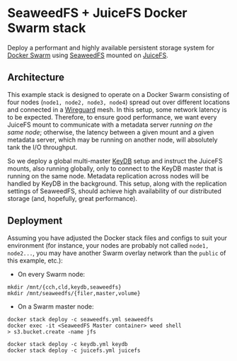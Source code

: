 # SeaweedFS + JuiceFS Docker Swarm stack

Deploy a performant and highly available persistent storage system for [Docker Swarm](https://docs.docker.com/engine/swarm/) using [SeaweedFS](https://github.com/seaweedfs/seaweedfs) mounted on [JuiceFS](https://github.com/juicedata/juicefs/).

## Architecture

This example stack is designed to operate on a Docker Swarm consisting of four nodes (`node1, node2, node3, node4`) spread out over different locations and connected in a [Wireguard](https://www.wireguard.com/) mesh. In this setup, some network latency is to be expected. Therefore, to ensure good performance, we want every JuiceFS mount to communicate with a metadata server _running on the same node_; otherwise, the latency between a given mount and a given metadata server, which may be running on another node, will absolutely tank the I/O throughput.

So we deploy a global multi-master [KeyDB](https://github.com/Snapchat/KeyDB) setup and instruct the JuiceFS mounts, also running globally, only to connect to the KeyDB master that is running on the same node. Metadata replication across nodes will be handled by KeyDB in the background. This setup, along with the replication settings of SeaweedFS, should achieve high availability of our distributed storage (and, hopefully, great performance).

## Deployment

Assuming you have adjusted the Docker stack files and configs to suit your environment (for instance, your nodes are probably not called `node1, node2...`, you may have another Swarm overlay network than the `public` of this example, etc.):

+ On every Swarm node:

```
mkdir /mnt/{cch,cld,keydb,seaweedfs}
mkdir /mnt/seaweedfs/{filer,master,volume}
```

+ On a Swarm master node:

```
docker stack deploy -c seaweedfs.yml seaweedfs
docker exec -it <SeaweedFS Master container> weed shell
> s3.bucket.create -name jfs

docker stack deploy -c keydb.yml keydb
docker stack deploy -c juicefs.yml juicefs
```
